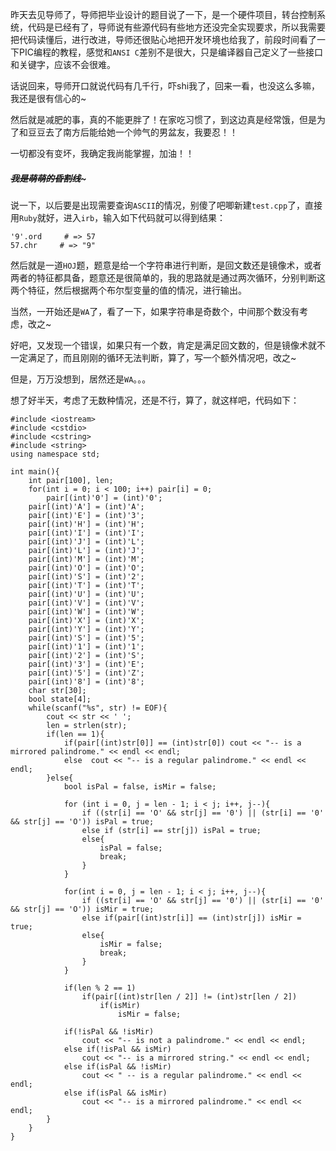 昨天去见导师了，导师把毕业设计的题目说了一下，是一个硬件项目，转台控制系统，代码是已经有了，导师说有些源代码有些地方还没完全实现要求，所以我需要把代码读懂后，进行改进，导师还很贴心地把开发环境也给我了，前段时间看了一下PIC编程的教程，感觉和```ANSI C```差别不是很大，只是编译器自己定义了一些接口和关键字，应该不会很难。  

话说回来，导师开口就说代码有几千行，吓shi我了，回来一看，也没这么多嘛，我还是很有信心的~  

然后就是减肥的事，真的不能更胖了！在家吃习惯了，到这边真是经常饿，但是为了和豆豆去了南方后能给她一个帅气的男盆友，我要忍！！  

一切都没有变坏，我确定我尚能掌握，加油！！  

##### ~~~~~~~~~~~~我是萌萌的昏割线~~~~~~~~~~~~~  

说一下，以后要是出现需要查询```ASCII```的情况，别傻了吧唧新建```test.cpp```了，直接用```Ruby```就好，进入```irb```，输入如下代码就可以得到结果：  

    '9'.ord     # => 57
    57.chr     # => "9"

然后就是一道```HOJ```题，题意是给一个字符串进行判断，是回文数还是镜像术，或者两者的特征都具备，题意还是很简单的，我的思路就是通过两次循环，分别判断这两个特征，然后根据两个布尔型变量的值的情况，进行输出。  

当然，一开始还是```WA```了，看了一下，如果字符串是奇数个，中间那个数没有考虑，改之~  

好吧，又发现一个错误，如果只有一个数，肯定是满足回文数的，但是镜像术就不一定满足了，而且刚刚的循环无法判断，算了，写一个额外情况吧，改之~  

但是，万万没想到，居然还是```WA```。。。  

想了好半天，考虑了无数种情况，还是不行，算了，就这样吧，代码如下：  

    #include <iostream>
    #include <cstdio>
    #include <cstring>
    #include <string>
    using namespace std;

    int main(){
        int pair[100], len;
        for(int i = 0; i < 100; i++) pair[i] = 0;
            pair[(int)'0'] = (int)'0';
        pair[(int)'A'] = (int)'A';
        pair[(int)'E'] = (int)'3';
        pair[(int)'H'] = (int)'H';
        pair[(int)'I'] = (int)'I';
        pair[(int)'J'] = (int)'L';
        pair[(int)'L'] = (int)'J';
        pair[(int)'M'] = (int)'M';
        pair[(int)'O'] = (int)'O';
        pair[(int)'S'] = (int)'2';
        pair[(int)'T'] = (int)'T';
        pair[(int)'U'] = (int)'U';
        pair[(int)'V'] = (int)'V';
        pair[(int)'W'] = (int)'W';
        pair[(int)'X'] = (int)'X';
        pair[(int)'Y'] = (int)'Y';
        pair[(int)'S'] = (int)'5';
        pair[(int)'1'] = (int)'1';
        pair[(int)'2'] = (int)'S';
        pair[(int)'3'] = (int)'E';
        pair[(int)'5'] = (int)'Z';
        pair[(int)'8'] = (int)'8';
        char str[30];
        bool state[4];
        while(scanf("%s", str) != EOF){
            cout << str << ' ';
            len = strlen(str);
            if(len == 1){
                if(pair[(int)str[0]] == (int)str[0]) cout << "-- is a mirrored palindrome." << endl << endl;
                else  cout << "-- is a regular palindrome." << endl << endl;
            }else{
                bool isPal = false, isMir = false;

                for (int i = 0, j = len - 1; i < j; i++, j--){
                    if ((str[i] == 'O' && str[j] == '0') || (str[i] == '0' && str[j] == 'O')) isPal = true;
                    else if (str[i] == str[j]) isPal = true;
                    else{
                        isPal = false;
                        break;
                    }
                }  

                for(int i = 0, j = len - 1; i < j; i++, j--){
                    if ((str[i] == 'O' && str[j] == '0') || (str[i] == '0' && str[j] == 'O')) isMir = true;
                    else if(pair[(int)str[i]] == (int)str[j]) isMir = true;
                    else{
                        isMir = false;
                        break;
                    }
                }

                if(len % 2 == 1)
                    if(pair[(int)str[len / 2]] != (int)str[len / 2])
                        if(isMir)
                            isMir = false;

                if(!isPal && !isMir)   
                    cout << "-- is not a palindrome." << endl << endl;  
                else if(!isPal && isMir)  
                    cout << "-- is a mirrored string." << endl << endl;  
                else if(isPal && !isMir)  
                    cout << " -- is a regular palindrome." << endl << endl;  
                else if(isPal && isMir)  
                    cout << "-- is a mirrored palindrome." << endl << endl;     
            }
        }
    }

